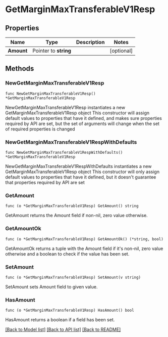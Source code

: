 # GetMarginMaxTransferableV1Resp

## Properties

Name | Type | Description | Notes
------------ | ------------- | ------------- | -------------
**Amount** | Pointer to **string** |  | [optional] 

## Methods

### NewGetMarginMaxTransferableV1Resp

`func NewGetMarginMaxTransferableV1Resp() *GetMarginMaxTransferableV1Resp`

NewGetMarginMaxTransferableV1Resp instantiates a new GetMarginMaxTransferableV1Resp object
This constructor will assign default values to properties that have it defined,
and makes sure properties required by API are set, but the set of arguments
will change when the set of required properties is changed

### NewGetMarginMaxTransferableV1RespWithDefaults

`func NewGetMarginMaxTransferableV1RespWithDefaults() *GetMarginMaxTransferableV1Resp`

NewGetMarginMaxTransferableV1RespWithDefaults instantiates a new GetMarginMaxTransferableV1Resp object
This constructor will only assign default values to properties that have it defined,
but it doesn't guarantee that properties required by API are set

### GetAmount

`func (o *GetMarginMaxTransferableV1Resp) GetAmount() string`

GetAmount returns the Amount field if non-nil, zero value otherwise.

### GetAmountOk

`func (o *GetMarginMaxTransferableV1Resp) GetAmountOk() (*string, bool)`

GetAmountOk returns a tuple with the Amount field if it's non-nil, zero value otherwise
and a boolean to check if the value has been set.

### SetAmount

`func (o *GetMarginMaxTransferableV1Resp) SetAmount(v string)`

SetAmount sets Amount field to given value.

### HasAmount

`func (o *GetMarginMaxTransferableV1Resp) HasAmount() bool`

HasAmount returns a boolean if a field has been set.


[[Back to Model list]](../README.md#documentation-for-models) [[Back to API list]](../README.md#documentation-for-api-endpoints) [[Back to README]](../README.md)


